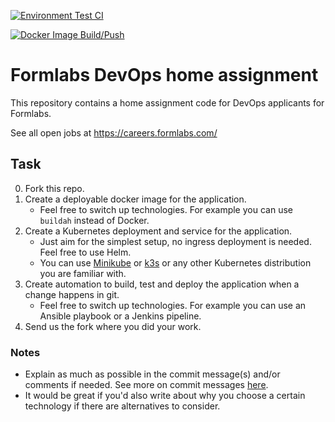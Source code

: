 [![Environment Test CI](https://github.com/Mussa-Codspace-org/Formlabs_DevOps_Task/actions/workflows/environment.yml/badge.svg)](https://github.com/Mussa-Codspace-org/Formlabs_DevOps_Task/actions/workflows/environment.yml)

[![Docker Image Build/Push](https://github.com/Mussa-Codspace-org/formlabs_devops_task/actions/workflows/docker-image-build.yml/badge.svg)](https://github.com/Mussa-Codspace-org/formlabs_devops_task/actions/workflows/docker-image-build.yml)

# Formlabs DevOps home assignment

This repository contains a home assignment code for DevOps applicants for Formlabs.

See all open jobs at https://careers.formlabs.com/


## Task

0. Fork this repo.
1. Create a deployable docker image for the application.
    - Feel free to switch up technologies. For example you can use `buildah` instead of Docker.
2. Create a Kubernetes deployment and service for the application.
    - Just aim for the simplest setup, no ingress deployment is needed. Feel free to use Helm.
    - You can use [Minikube](https://minikube.sigs.k8s.io/docs/start/) or [k3s](https://k3s.io/) or any other Kubernetes distribution you are familiar with.
3. Create automation to build, test and deploy the application when a change happens in git.
    - Feel free to switch up technologies. For example you can use an Ansible playbook or a Jenkins pipeline.
4. Send us the fork where you did your work.

### Notes

- Explain as much as possible in the commit message(s) and/or comments if needed. See more on commit messages [here](https://chris.beams.io/posts/git-commit/).
- It would be great if you'd also write about why you choose a certain technology if there are alternatives to consider.
